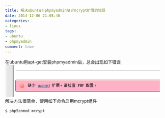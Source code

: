 ```yaml
---
title: 解决ubuntu下phpmyadmin缺少mcrypt扩展的错误
date: 2014-12-06 21:08:46
categories:
- linux
tags:
- ubuntu
- phpmyadmin
comment: true
---
```

在ubuntu用apt-get安装phpmyadmin后，总会出现如下错误
![php-mod-mcrypt](/img/php-mcrypt.gif)
解决方法很简单，使用如下命令启用mcrypt组件
``` bash
$ php5enmod mcrypt
```